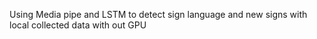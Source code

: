 Using Media pipe and LSTM to detect sign language and new signs with local collected data with out GPU
